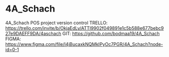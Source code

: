 # 4A_Schach
4A_Schach POS project version control
TRELLO: https://trello.com/invite/b/OkjaEdLy/ATTI9902f049891e1c5b588e677bebc927e9DAEFF9DA/4aschach
GIT: https://github.com/bodmaa19/4A_Schach
FIGMA: https://www.figma.com/file/I4jBucaxkNQMkIPyOc7PGR/4A_Schach?node-id=0-1
